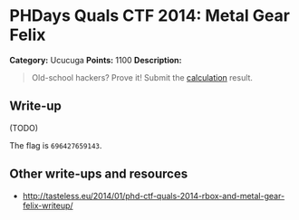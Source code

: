 # PHDays Quals CTF 2014: Metal Gear Felix

**Category:** Ucucuga
**Points:** 1100
**Description:**

> Old-school hackers? Prove it!
> Submit the [calculation](http://youtu.be/f6imYYe6TPA) result.

## Write-up

(TODO)

The flag is `696427659143`.

## Other write-ups and resources

* <http://tasteless.eu/2014/01/phd-ctf-quals-2014-rbox-and-metal-gear-felix-writeup/>
